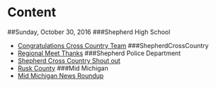 # Content

##Sunday, October 30, 2016
###Shepherd High School
* [Congratulations Cross Country Team](ShepherdHighSchool/congratulationscc.md)
###ShepherdCrossCountry
* [Regional Meet Thanks](ShepherdCrossCountry/regionalmeetthanks.md)
###Shepherd Police Department
* [Shepherd Cross Country Shout out](ShepherdPoliceDepartment/Shepherdcrosscounty.md)
* [Rusk County](ShepherdPoliceDepartment/ruskcounty.md)
###Mid Michigan
* [Mid Michigan News Roundup](midmichiganroundup-10302016.md)

